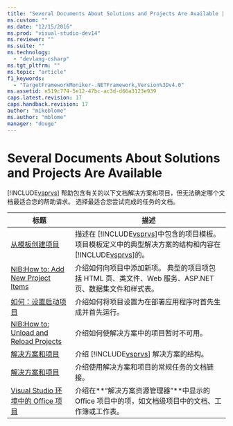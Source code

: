 ```yaml
---
title: "Several Documents About Solutions and Projects Are Available | Microsoft Docs"
ms.custom: ""
ms.date: "12/15/2016"
ms.prod: "visual-studio-dev14"
ms.reviewer: ""
ms.suite: ""
ms.technology: 
  - "devlang-csharp"
ms.tgt_pltfrm: ""
ms.topic: "article"
f1_keywords: 
  - "TargetFrameworkMoniker-.NETFramework,Version%3Dv4.0"
ms.assetid: e519c774-5e12-47bc-ac3d-d66a3123e939
caps.latest.revision: 17
caps.handback.revision: 17
author: "mikeblome"
ms.author: "mblome"
manager: "douge"
---
```

# Several Documents About Solutions and Projects Are Available
[!INCLUDE[vsprvs](../code-quality/includes/vsprvs_md.md)] 帮助包含有关的以下文档解决方案和项目，但无法确定哪个文档最适合您的帮助请求。  选择最适合您尝试完成的任务的文档。  
  
|标题|描述|  
|--------|--------|  
|[从模板创建项目](http://msdn.microsoft.com/zh-cn/7c36d86a-6b79-4480-8228-0f925f1204b2)|描述在 [!INCLUDE[vsprvs](../code-quality/includes/vsprvs_md.md)]中包含的项目模板。  项目模板定义中的典型解决方案的结构和内容在 [!INCLUDE[vsprvs](../code-quality/includes/vsprvs_md.md)]的。|  
|[NIB:How to: Add New Project Items](http://msdn.microsoft.com/zh-cn/63d3e16b-de6e-4bb5-a0e3-ecec762201ce)|介绍如何向项目中添加新项。  典型的项目项包括 HTML 页、类文件、Web 服务、ASP.NET 页、数据集文件和样式表。|  
|[如何：设置启动项目](http://msdn.microsoft.com/zh-cn/31465836-0911-48db-a5d9-e456b635e970)|介绍如何将项目设置为在部署应用程序时首先生成并首先运行。|  
|[NIB:How to: Unload and Reload Projects](http://msdn.microsoft.com/zh-cn/abc0155b-8fcb-4ffc-95b6-698518a7100b)|介绍如何使解决方案中的项目暂时不可用。|  
|[解决方案和项目](../ide/solutions-and-projects-in-visual-studio.md)|介绍 [!INCLUDE[vsprvs](../code-quality/includes/vsprvs_md.md)] 解决方案的结构。|  
|[解决方案和项目](../ide/solutions-and-projects-in-visual-studio.md)|介绍使用解决方案和项目的常规任务的文档链接。|  
|[Visual Studio 环境中的 Office 项目](/office-dev/office-dev/office-projects-in-the-visual-studio-environment)|介绍在**“解决方案资源管理器”**中显示的 Office 项目中的项，如文档级项目中的文档、工作簿或工作表。|